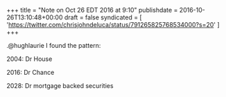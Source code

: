 +++
title = "Note on Oct 26 EDT 2016 at 9:10"
publishdate = 2016-10-26T13:10:48+00:00
draft = false
syndicated = [ 'https://twitter.com/chrisjohndeluca/status/791265825768534000?s=20' ]
+++

.@hughlaurie I found the pattern:

2004: Dr House

2016: Dr Chance

2028: Dr mortgage backed securities
